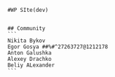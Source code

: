 								#WP SIte(dev)


								## Community
								```
								Nikita Bykov
								Egor Gosya ##%#^27263727@1212178
								Anton Galushka
								Alexey Drachko
								Beliy ALexander
								```
